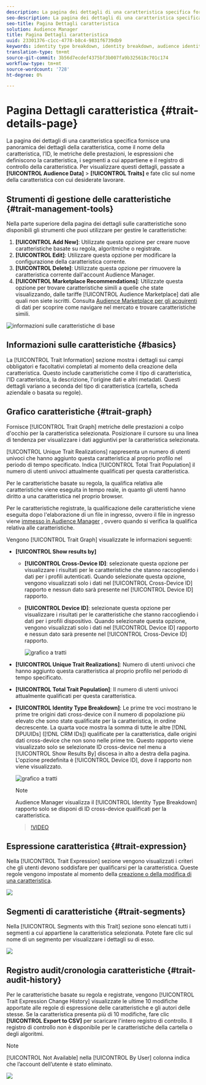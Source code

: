```yaml
---
description: La pagina dei dettagli di una caratteristica specifica fornisce una panoramica delle informazioni come il nome della caratteristica, l’ID, le metriche delle prestazioni, le espressioni che definiscono la caratteristica, i segmenti a cui appartiene e il registro di controllo delle caratteristiche. Per visualizzare questi dettagli, vai Dati pubblico > Caratteristiche e fai clic sul nome della caratteristica con cui vuoi lavorare.
seo-description: La pagina dei dettagli di una caratteristica specifica fornisce una panoramica delle informazioni come il nome della caratteristica, l’ID, le metriche delle prestazioni, le espressioni che definiscono la caratteristica, i segmenti a cui appartiene e il registro di controllo delle caratteristiche. Per visualizzare questi dettagli, vai Dati pubblico > Caratteristiche e fai clic sul nome della caratteristica con cui vuoi lavorare.
seo-title: Pagina Dettagli caratteristica
solution: Audience Manager
title: Pagina Dettagli caratteristica
uuid: 23301376-c1cc-4778-b8c4-9831f6739db9
keywords: identity type breakdown, identity breakdown, audience identity reporting, cross-device, cross-device ID, device ID
translation-type: tm+mt
source-git-commit: 3b56d7ecdef4375bf3b007fa9b325618c701c174
workflow-type: tm+mt
source-wordcount: '728'
ht-degree: 0%

---
```



# Pagina Dettagli caratteristica {#trait-details-page}

La pagina dei dettagli di una caratteristica specifica fornisce una panoramica dei dettagli della caratteristica, come il nome della caratteristica, l’ID, le metriche delle prestazioni, le espressioni che definiscono la caratteristica, i segmenti a cui appartiene e il registro di controllo della caratteristica. Per visualizzare questi dettagli, passate a **[!UICONTROL Audience Data]** > **[!UICONTROL Traits]** e fate clic sul nome della caratteristica con cui desiderate lavorare.

## Strumenti di gestione delle caratteristiche {#trait-management-tools}

Nella parte superiore della pagina dei dettagli sulle caratteristiche sono disponibili gli strumenti che puoi utilizzare per gestire le caratteristiche:

1. **[!UICONTROL Add New]**: Utilizzate questa opzione per creare nuove caratteristiche basate su regola, algoritmiche o registrate.
2. **[!UICONTROL Edit]**: Utilizzare questa opzione per modificare la configurazione della caratteristica corrente.
3. **[!UICONTROL Delete]**: Utilizzate questa opzione per rimuovere la caratteristica corrente dall&#39;account Audience Manager.
4. **[!UICONTROL Marketplace Recommendations]**: Utilizzate questa opzione per trovare caratteristiche simili a quelle che state visualizzando, dalle tariffe [!UICONTROL Audience Marketplace] dati alle quali non siete iscritti. Consulta [Audience Marketplace per gli acquirenti](../audience-marketplace/marketplace-data-buyers/marketplace-data-buyers.md) di dati per scoprire come navigare nel mercato e trovare caratteristiche simili.

![informazioni sulle caratteristiche di base](assets/basic-trait-information.png)

## Informazioni sulle caratteristiche {#basics}

La [!UICONTROL Trait Information] sezione mostra i dettagli sui campi obbligatori e facoltativi completati al momento della creazione della caratteristica. Questo include caratteristiche come il tipo di caratteristica, l&#39;ID caratteristica, la descrizione, l&#39;origine dati e altri metadati. Questi dettagli variano a seconda del tipo di caratteristica (cartella, scheda aziendale o basata su regole).

## Grafico caratteristiche {#trait-graph}

Fornisce [!UICONTROL Trait Graph] metriche delle prestazioni a colpo d&#39;occhio per la caratteristica selezionata. Posizionare il cursore su una linea di tendenza per visualizzare i dati aggiuntivi per la caratteristica selezionata.

[!UICONTROL Unique Trait Realizations] rappresenta un numero di utenti univoci che hanno aggiunto questa caratteristica al proprio profilo nel periodo di tempo specificato. Indica [!UICONTROL Total Trait Population] il numero di utenti univoci attualmente qualificati per questa caratteristica.

Per le caratteristiche basate su regola, la qualifica relativa alle caratteristiche viene eseguita in tempo reale, in quanto gli utenti hanno diritto a una caratteristica nel proprio browser.

Per le caratteristiche registrate, la qualificazione delle caratteristiche viene eseguita dopo l&#39;elaborazione di un file in ingresso, ovvero il file in ingresso viene [immesso in Audience Manager](../../faq/faq-inbound-data-ingestion.md) , ovvero quando si verifica la qualifica relativa alle caratteristiche.

Vengono [!UICONTROL Trait Graph] visualizzate le informazioni seguenti:

* **[!UICONTROL Show results by]**
   * **[!UICONTROL Cross-Device ID]**: selezionate questa opzione per visualizzare i risultati per le caratteristiche che stanno raccogliendo i dati per i profili autenticati. Quando selezionate questa opzione, vengono visualizzati solo i dati nel [!UICONTROL Cross-Device ID] rapporto e nessun dato sarà presente nel [!UICONTROL Device ID] rapporto.
   * **[!UICONTROL Device ID]**: selezionate questa opzione per visualizzare i risultati per le caratteristiche che stanno raccogliendo i dati per i profili dispositivo. Quando selezionate questa opzione, vengono visualizzati solo i dati nel [!UICONTROL Device ID] rapporto e nessun dato sarà presente nel [!UICONTROL Cross-Device ID] rapporto.

      ![grafico a tratti](assets/trait-summary.png)

* **[!UICONTROL Unique Trait Realizations]**: Numero di utenti univoci che hanno aggiunto questa caratteristica al proprio profilo nel periodo di tempo specificato.
* **[!UICONTROL Total Trait Population]**: Il numero di utenti univoci attualmente qualificati per questa caratteristica.

* **[!UICONTROL Identity Type Breakdown]**: Le prime tre voci mostrano le prime tre origini dati cross-device con il numero di popolazione più elevato che sono state qualificate per la caratteristica, in ordine decrescente. La quarta voce mostra la somma di tutte le altre [!DNL DPUUIDs] ([!DNL CRM IDs]) qualificate per la caratteristica, dalle origini dati cross-device che non sono nelle prime tre. Questo rapporto viene visualizzato solo se selezionate ID cross-device nel menu a [!UICONTROL Show Results By] discesa in alto a destra della pagina. L&#39;opzione predefinita è [!UICONTROL Device ID], dove il rapporto non viene visualizzato.

   ![grafico a tratti](assets/trait-identity.png)

   >[!NOTE]
   >
   >Audience Manager visualizza il [!UICONTROL Identity Type Breakdown] rapporto solo se disponi di ID cross-device qualificati per la caratteristica.

   >[!VIDEO](https://video.tv.adobe.com/v/27977/)

## Espressione caratteristica {#trait-expression}

Nella [!UICONTROL Trait Expression] sezione vengono visualizzati i criteri che gli utenti devono soddisfare per qualificarsi per la caratteristica. Queste regole vengono impostate al momento della [creazione o della modifica di una caratteristica](../../features/traits/about-trait-builder.md).

![](assets/traitExpression.png)

## Segmenti di caratteristiche {#trait-segments}

Nella [!UICONTROL Segments with this Trait] sezione sono elencati tutti i segmenti a cui appartiene la caratteristica selezionata. Potete fare clic sul nome di un segmento per visualizzare i dettagli su di esso.

![](assets/traitSegments.png)

## Registro audit/cronologia caratteristiche {#trait-audit-history}

Per le caratteristiche basate su regola e registrate, vengono [!UICONTROL Trait Expression Change History] visualizzate le ultime 10 modifiche apportate alle regole di espressione delle caratteristiche e gli autori delle stesse. Se la caratteristica presenta più di 10 modifiche, fare clic **[!UICONTROL Export to CSV]** per scaricare l&#39;intero registro di controllo. Il registro di controllo non è disponibile per le caratteristiche della cartella o degli algoritmi.

>[!NOTE]
>
>[!UICONTROL Not Available] nella [!UICONTROL By User] colonna indica che l’account dell’utente è stato eliminato.

![](assets/traitHistory.png)